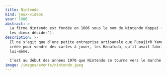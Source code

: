 ```yaml
---
title: Nintendo
kind: jeux-videos
year: 1886
abstract: >
  La firme Nintendo est fondée en 1886 sous le nom de Nintendo Koppai ("laissons
  les dieux décider").
description: >-
  Il ne s'agit que d’une petite entreprise artisanale que Fusajirō Yamauchi a
  créée pour vendre des cartes à jouer, les Hanafuda, qu’il avait fabriquées
  lui-même.

  C’est au début des années 1970 que Nintendo se tourne vers le marché naissant des jeux vidéo, en créant des jeux pour les bornes d’arcades.
image: /images/events/nintendo.jpeg
---
```

